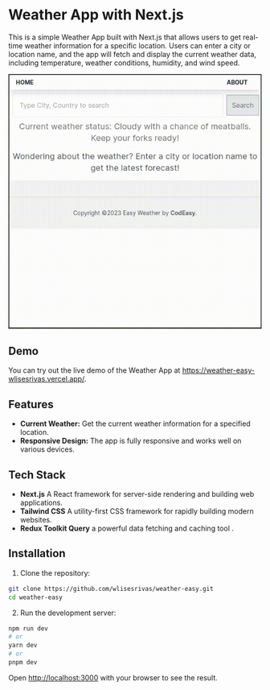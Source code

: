 # Weather App with Next.js

This is a simple Weather App built with Next.js that allows users to get real-time weather information for a specific location. Users can enter a city or location name, and the app will fetch and display the current weather data, including temperature, weather conditions, humidity, and wind speed.

![weather-easy-demo.gif](public%2Fweather-easy-demo.gif)

## Demo

You can try out the live demo of the Weather App at https://weather-easy-wlisesrivas.vercel.app/.

## Features

- **Current Weather:** Get the current weather information for a specified location.
- **Responsive Design:** The app is fully responsive and works well on various devices.

## Tech Stack

- **Next.js** A React framework for server-side rendering and building web applications.
- **Tailwind CSS** A utility-first CSS framework for rapidly building modern websites.
- **Redux Toolkit Query** a powerful data fetching and caching tool
.

## Installation

1. Clone the repository:

```bash
git clone https://github.com/wlisesrivas/weather-easy.git
cd weather-easy
```
2. Run the development server:

```bash
npm run dev
# or
yarn dev
# or
pnpm dev
```

Open [http://localhost:3000](http://localhost:3000) with your browser to see the result.
